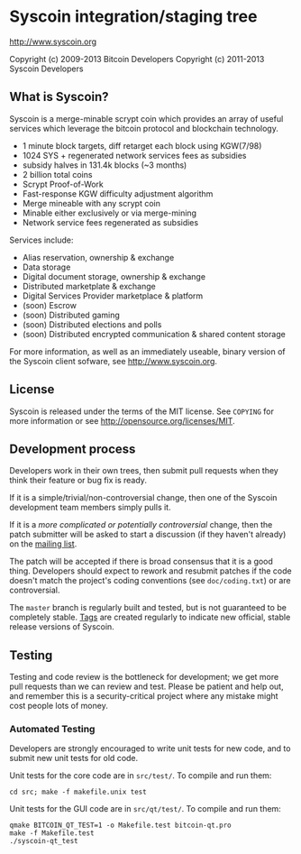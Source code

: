 Syscoin integration/staging tree
================================

http://www.syscoin.org

Copyright (c) 2009-2013 Bitcoin Developers
Copyright (c) 2011-2013 Syscoin Developers

What is Syscoin?
----------------

Syscoin is a merge-minable scrypt coin which provides an array of useful services
which leverage the bitcoin protocol and blockchain technology.

 - 1 minute block targets, diff retarget each block using KGW(7/98) 
 - 1024 SYS + regenerated network services fees as subsidies
 - subsidy halves in 131.4k blocks (~3 months)
 - 2 billion total coins
 - Scrypt Proof-of-Work
 - Fast-response KGW difficulty adjustment algorithm
 - Merge mineable with any scrypt coin
 - Minable either exclusively or via merge-mining 
 - Network service fees regenerated as subsidies

Services include:

- Alias reservation, ownership & exchange
- Data storage
- Digital document storage, ownership & exchange
- Distributed marketplate & exchange
- Digital Services Provider marketplace & platform
- (soon) Escrow
- (soon) Distributed gaming
- (soon) Distributed elections and polls
- (soon) Distributed encrypted communication & shared content storage

For more information, as well as an immediately useable, binary version of
the Syscoin client sofware, see http://www.syscoin.org.

License
-------

Syscoin is released under the terms of the MIT license. See `COPYING` for more
information or see http://opensource.org/licenses/MIT.

Development process
-------------------

Developers work in their own trees, then submit pull requests when they think
their feature or bug fix is ready.

If it is a simple/trivial/non-controversial change, then one of the Syscoin
development team members simply pulls it.

If it is a *more complicated or potentially controversial* change, then the patch
submitter will be asked to start a discussion (if they haven't already) on the
[mailing list](http://sourceforge.net/mailarchive/forum.php?forum_name=bitcoin-development).

The patch will be accepted if there is broad consensus that it is a good thing.
Developers should expect to rework and resubmit patches if the code doesn't
match the project's coding conventions (see `doc/coding.txt`) or are
controversial.

The `master` branch is regularly built and tested, but is not guaranteed to be
completely stable. [Tags](https://github.com/bitcoin/bitcoin/tags) are created
regularly to indicate new official, stable release versions of Syscoin.

Testing
-------

Testing and code review is the bottleneck for development; we get more pull
requests than we can review and test. Please be patient and help out, and
remember this is a security-critical project where any mistake might cost people
lots of money.

### Automated Testing

Developers are strongly encouraged to write unit tests for new code, and to
submit new unit tests for old code.

Unit tests for the core code are in `src/test/`. To compile and run them:

    cd src; make -f makefile.unix test

Unit tests for the GUI code are in `src/qt/test/`. To compile and run them:

    qmake BITCOIN_QT_TEST=1 -o Makefile.test bitcoin-qt.pro
    make -f Makefile.test
    ./syscoin-qt_test

